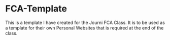 # FCA-Template

This is a template I have created for the Journi FCA Class. It is to be used as a template for their own Personal Websites that is required at the end of the class.
